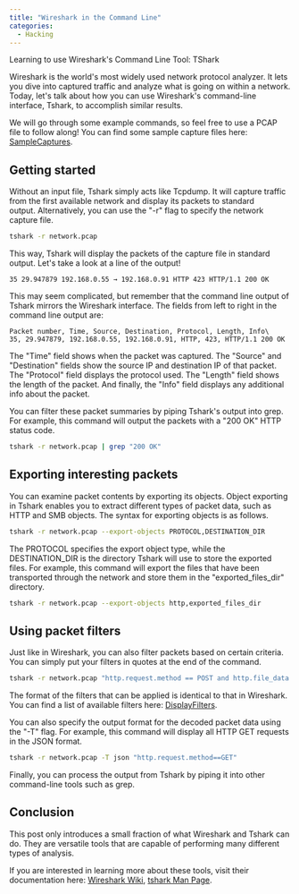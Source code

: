 ```yaml
---
title: "Wireshark in the Command Line"
categories:
  - Hacking
---
```


Learning to use Wireshark's Command Line Tool: TShark

Wireshark is the world's most widely used network protocol analyzer. It lets you dive into captured traffic and analyze what is going on within a network. Today, let's talk about how you can use Wireshark's command-line interface, Tshark, to accomplish similar results.

We will go through some example commands, so feel free to use a PCAP file to follow along! You can find some sample capture files here: [SampleCaptures](https://wiki.wireshark.org/SampleCaptures).

## Getting started

Without an input file, Tshark simply acts like Tcpdump. It will capture traffic from the first available network and display its packets to standard output. Alternatively, you can use the "-r" flag to specify the network capture file.

```bash
tshark -r network.pcap
```

This way, Tshark will display the packets of the capture file in standard output. Let's take a look at a line of the output!

```
35 29.947879 192.168.0.55 → 192.168.0.91 HTTP 423 HTTP/1.1 200 OK
```

This may seem complicated, but remember that the command line output of Tshark mirrors the Wireshark interface. The fields from left to right in the command line output are:

```
Packet number, Time, Source, Destination, Protocol, Length, Info\
35, 29.947879, 192.168.0.55, 192.168.0.91, HTTP, 423, HTTP/1.1 200 OK
```

The "Time" field shows when the packet was captured. The "Source" and "Destination" fields show the source IP and destination IP of that packet. The "Protocol" field displays the protocol used. The "Length" field shows the length of the packet. And finally, the "Info" field displays any additional info about the packet.

You can filter these packet summaries by piping Tshark's output into grep. For example, this command will output the packets with a "200 OK" HTTP status code.

```bash
tshark -r network.pcap | grep "200 OK"
```

## Exporting interesting packets

You can examine packet contents by exporting its objects. Object exporting in Tshark enables you to extract different types of packet data, such as HTTP and SMB objects. The syntax for exporting objects is as follows.

```bash
tshark -r network.pcap --export-objects PROTOCOL,DESTINATION_DIR
```

The PROTOCOL specifies the export object type, while the DESTINATION_DIR is the directory Tshark will use to store the exported files. For example, this command will export the files that have been transported through the network and store them in the "exported_files_dir" directory.

```bash
tshark -r network.pcap --export-objects http,exported_files_dir
```

## Using packet filters

Just like in Wireshark, you can also filter packets based on certain criteria. You can simply put your filters in quotes at the end of the command.

```bash
tshark -r network.pcap "http.request.method == POST and http.file_data contains password"
```

The format of the filters that can be applied is identical to that in Wireshark. You can find a list of available filters here: [DisplayFilters](https://wiki.wireshark.org/DisplayFilters).

You can also specify the output format for the decoded packet data using the "-T" flag. For example, this command will display all HTTP GET requests in the JSON format.

```bash
tshark -r network.pcap -T json "http.request.method==GET"
```

Finally, you can process the output from Tshark by piping it into other command-line tools such as grep.

## Conclusion

This post only introduces a small fraction of what Wireshark and Tshark can do. They are versatile tools that are capable of performing many different types of analysis.

If you are interested in learning more about these tools, visit their documentation here: [Wireshark Wiki](https://wiki.wireshark.org/), [tshark Man Page](https://www.wireshark.org/docs/man-pages/tshark.html).